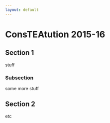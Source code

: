 ```yaml
---
layout: default
---
```


# ConsTEAtution 2015-16

## Section 1

stuff

### Subsection

some more stuff

## Section 2

etc